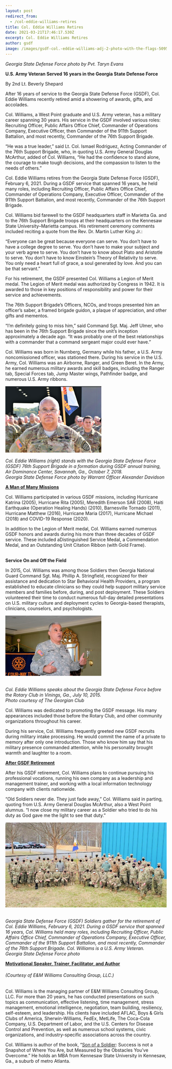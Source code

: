 ```yaml
---
layout: post
redirect_from:
  - /col-eddie-williams-retires
title: Col. Eddie Williams Retires
date: 2021-03-21T17:46:17.530Z
excerpt: Col. Eddie Williams Retires
author: gsdf
image: /images/gsdf-col.-eddie-williams-adj-2-photo-with-the-flags-50954631882_f7f4146d91_o-1-300x255.jpg
---
```

*Georgia State Defense Force photo by Pvt. Taryn Evans*

<strong>U.S. Army Veteran Served 16 years in the Georgia State Defense Force</strong>

By 2nd Lt. Beverly Shepard

After 16 years of service to the Georgia State Defense Force (GSDF), Col. Eddie Williams recently retired amid a showering of awards, gifts, and accolades.

Col. Williams, a West Point graduate and U.S. Army veteran, has a military career spanning 30 years. His service in the GSDF involved various roles: Recruiting Officer, Public Affairs Office Chief, Commander of Operations Company, Executive Officer, then Commander of the 911th Support Battalion, and most recently, Commander of the 76th Support Brigade.

“He was a true leader,” said Lt. Col. Ismael Rodriguez, Acting Commander of the 76th Support Brigade, who, in quoting U.S. Army General Douglas McArthur, added of Col. Williams, “He had the confidence to stand alone, the courage to make tough decisions, and the compassion to listen to the needs of others.”

Col. Eddie Williams retires from the Georgia State Defense Force (GSDF), February 6, 2021. During a GSDF service that spanned 16 years, he held many roles, including Recruiting Officer, Public Affairs Office Chief, Commander of Operations Company, Executive Officer, Commander of the 911th Support Battalion, and most recently, Commander of the 76th Support Brigade.

Col. Williams bid farewell to the GSDF headquarters staff in Marietta Ga. and to the 76th Support Brigade troops at their headquarters on the Kennesaw State University–Marietta campus. His retirement ceremony comments included reciting a quote from the Rev. Dr. Martin Luther King Jr.:

“Everyone can be great because everyone can serve. You don’t have to have a college degree to serve. You don’t have to make your subject and your verb agree to serve. You don’t have to know about Plato and Aristotle to serve. You don’t have to know Einstein’s Theory of Relativity to serve. You only need a heart full of grace, a soul generated by love. And you can be that servant.”

For his retirement, the GSDF presented Col. Williams a Legion of Merit medal. The Legion of Merit medal was authorized by Congress in 1942. It is awarded to those in key positions of responsibility and power for their service and achievements.

The 76th Support Brigade’s Officers, NCOs, and troops presented him an officer’s saber, a framed brigade guidon, a plaque of appreciation, and other gifts and mementos.

“I’m definitely going to miss him,” said Command Sgt. Maj. Jeff Ulmer, who has been in the 76th Support Brigade since the unit’s inception approximately a decade ago. “It was probably one of the best relationships with a commander that a command sergeant major could ever have.”

Col. Williams was born in Nurnberg, Germany while his father, a U.S. Army noncomissioned officer, was stationed there. During his service in the U.S. Army, Col. Williams was an Airborne, Ranger, and Green Beret. In the Army, he earned numerous military awards and skill badges, including the Ranger tab, Special Forces tab, Jump Master wings, Pathfinder badge, and numerous U.S. Army ribbons.

![Col. Eddie Williams (right) stands with the Georgia State Defense Force (GSDF) 76th Support Brigade in a formation during GSDF annual training, Air Dominance Center, Savannah, Ga., October 7, 2018. Georgia State Defense Force photo by Warrant Officer Alexander Davidson](/images/gsdf-col-williams-adj1-formation-photo-2-1-300x207.png)

*Col. Eddie Williams (right) stands with the Georgia State Defense Force (GSDF) 76th Support Brigade in a formation during GSDF annual training, Air Dominance Center, Savannah, Ga., October 7, 2018.*\
*Georgia State Defense Force photo by Warrant Officer Alexander Davidson*

<strong><span style="text-decoration: underline;">A Man of Many Missions</span></strong>

Col. Williams participated in various GSDF missions, including Hurricane Katrina (2005), Hurricane Rita (2005), Meredith Emerson SAR (2008), Haiti Earthquake (Operation Healing Hands) (2010), Barnesville Tornado (2011), Hurricane Matthew (2016), Hurricane Maria (2017), Hurricane Michael (2018) and COVID-19 Response (2020).

In addition to the Legion of Merit medal, Col. Williams earned numerous GSDF honors and awards during his more than three decades of GSDF service. These included aDistinguished Service Medal, a Commendation Medal, and an Outstanding Unit Citation Ribbon (with Gold Frame).

<strong><br />
Service On and Off the Field</strong>

In 2015, Col. Williams was among those Soldiers then Georgia National Guard Command Sgt. Maj. Phillip A. Stringfield, recognized for their assistance and dedication to Star Behavioral Health Providers, a program established to educate clinicians so they could help support military service members and families before, during, and post deployment. These Soldiers volunteered their time to conduct numerous full-day detailed presentations on U.S. military culture and deployment cycles to Georgia-based therapists, clinicians, counselors, and psychologists.

![Col. Eddie Williams speaks about the Georgia State Defense Force before the Rotary Club in Vinings, Ga., July 10, 2015. Photo courtesy of The Georgian Club](/images/gsdf-col-eddie-williams-adj1-rotary-club-jun2015_chapman-300x188.jpg)

\
*Col. Eddie Williams speaks about the Georgia State Defense Force before the Rotary Club in Vinings, Ga., July 10, 2015.*\
*Photo courtesy of The Georgian Club*

Col. Williams was dedicated to promoting the GSDF message. His many appearances included those before the Rotary Club, and other community organizations throughout his career.

During his service, Col. Williams frequently greeted new GSDF recruits during military intake processing. He would commit the name of a private to memory after only one introduction. Those who know him say that his military presence commanded attention, while his personality brought warmth and laughter to a room.

<span style="text-decoration: underline;"><strong>After GSDF Retirement</strong></span>

After his GSDF retirement, Col. Williams plans to continue pursuing his professional vocations, running his own company as a leadership and management trainer, and working with a local information technology company with clients nationwide.

“Old Soldiers never die. They just fade away,” Col. Williams said in parting, quoting from U.S. Army General Douglas McArthur, also a West Point alumnus. “I now close my military career as a Soldier who tried to do his duty as God gave me the light to see that duty.”

![Georgia State Defense Force (GSDF) Soldiers gather for the retirement of Col. Eddie Williams., February 6, 2021. During a GSDF service that spanned 16 years, Col. Williams held many roles, including Recruiting Officer, Public Affairs Office Chief, Commander of Operations Company, Executive Officer, Commander of the 911th Support  Battalion, and most recently, Commander of the 76th Support Brigade. Col. Williams is a U.S. Army Veteran. Georgia State Defense Force photo](/images/gsdf-adj2-col-williams-retirement-group-photo-img_4409.jpg)

\
*Georgia State Defense Force (GSDF) Soldiers gather for the retirement of Col. Eddie Williams, February 6, 2021. During a GSDF service that spanned 16 years, Col. Williams held many roles, including Recruiting Officer, Public Affairs Office Chief, Commander of Operations Company, Executive Officer, Commander of the 911th Support Battalion, and most recently, Commander of the 76th Support Brigade. Col. Williams is a U.S. Army Veteran.*\
*Georgia State Defense Force photo*

<span style="text-decoration: underline;"><strong>Motivational Speaker, Trainer, Facilitator, and Author</strong></span>

<h6>(Courtesy of E&amp;M Williams Consulting Group, LLC.)</h6>
Col. Williams is the managing partner of E&amp;M Williams Consulting Group, LLC. For more than 20 years, he has conducted presentations on such topics as communication, effective listening, time management, stress management, emotional intelligence, negotiation, team building, resiliency, self-esteem, and leadership. His clients have included AFLAC, Boys &amp; Girls Clubs of America, Sherwin-Williams, FedEx, MetLife, The Coca-Cola Company, U.S. Department of Labor, and the U.S. Centers for Disease Control and Prevention, as well as numerous school systems, civic organizations, and industry-specific associations across the country.

Col. Williams is author of the book, “<a title="Son Of A Soldier: success is not a snapshot of where you are but measured by the obstacles you've overcome" href="https://www.amazon.com/Son-Soldier-snapshot-measured-obstacles/dp/0989763307" target="_blank">Son of a Soldier</a>: Success is not a Snapshot of Where You Are, but Measured by the Obstacles You’ve Overcome.” He holds an MBA from Kennesaw State University in Kennesaw, Ga., a suburb of metro Atlanta.
